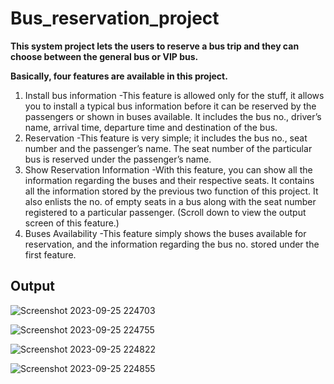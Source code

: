 # Bus_reservation_project

**This system project lets the users to reserve a bus trip and they can choose between the general bus or VIP bus.**

**Basically, four features are available in this project.**

1.	Install bus information
   -This feature is allowed only for the stuff, it allows you to install a typical bus information before it can be reserved by the passengers or shown in buses available. It includes the bus no., driver’s name, arrival time, departure time and destination of the bus.
1. 	Reservation
   -This feature is very simple; it includes the bus no., seat number and the passenger’s name. The seat number of the particular bus is reserved under the passenger’s name.
1. 	Show Reservation Information
   -With this feature, you can show all the information regarding the buses and their respective seats. It contains all the information stored by the previous two function of this project. It also enlists the no. of empty seats in a bus along with the seat number registered to a particular passenger. (Scroll down to view the output screen of this feature.)
1. 	Buses Availability
   -This feature simply shows the buses available for reservation, and the information regarding the bus no. stored under the first feature.


## Output

![Screenshot 2023-09-25 224703](https://github.com/khaledkamr/Bus_reservation_project/assets/94804298/ce6c072c-c041-431d-8f90-211768f08601)

![Screenshot 2023-09-25 224755](https://github.com/khaledkamr/Bus_reservation_project/assets/94804298/e910edf3-f7a3-4293-b8fa-e06b6a9d4e1a)

![Screenshot 2023-09-25 224822](https://github.com/khaledkamr/Bus_reservation_project/assets/94804298/86dd35f2-e4dc-4f38-999e-e056f5521010)

![Screenshot 2023-09-25 224855](https://github.com/khaledkamr/Bus_reservation_project/assets/94804298/b9ba03ce-6b34-4f86-9723-c117a7291fcd)


